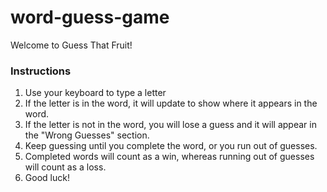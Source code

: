 # word-guess-game
Welcome to Guess That Fruit!

### Instructions
1. Use your keyboard to type a letter
2. If the letter is in the word, it will update to show where it appears in the word. 
3. If the letter is not in the word, you will lose a guess and it will appear in the "Wrong Guesses" section.
4. Keep guessing until you complete the word, or you run out of guesses.
5. Completed words will count as a win, whereas running out of guesses will count as a loss.
6. Good luck!